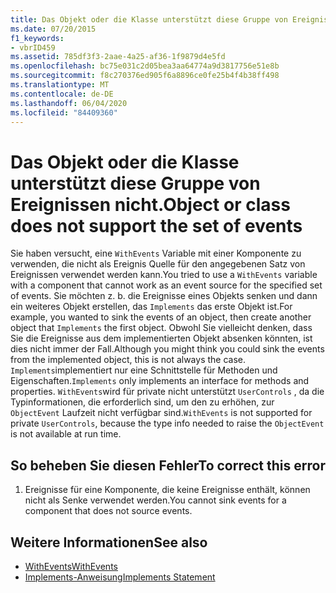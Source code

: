 ```yaml
---
title: Das Objekt oder die Klasse unterstützt diese Gruppe von Ereignissen nicht.
ms.date: 07/20/2015
f1_keywords:
- vbrID459
ms.assetid: 785df3f3-2aae-4a25-af36-1f9879d4e5fd
ms.openlocfilehash: bc75e031c2d05bea3aa64774a9d3817756e51e8b
ms.sourcegitcommit: f8c270376ed905f6a8896ce0fe25b4f4b38ff498
ms.translationtype: MT
ms.contentlocale: de-DE
ms.lasthandoff: 06/04/2020
ms.locfileid: "84409360"
---
```

# <a name="object-or-class-does-not-support-the-set-of-events"></a><span data-ttu-id="56553-102">Das Objekt oder die Klasse unterstützt diese Gruppe von Ereignissen nicht.</span><span class="sxs-lookup"><span data-stu-id="56553-102">Object or class does not support the set of events</span></span>
<span data-ttu-id="56553-103">Sie haben versucht, eine `WithEvents` Variable mit einer Komponente zu verwenden, die nicht als Ereignis Quelle für den angegebenen Satz von Ereignissen verwendet werden kann.</span><span class="sxs-lookup"><span data-stu-id="56553-103">You tried to use a `WithEvents` variable with a component that cannot work as an event source for the specified set of events.</span></span> <span data-ttu-id="56553-104">Sie möchten z. b. die Ereignisse eines Objekts senken und dann ein weiteres Objekt erstellen, das `Implements` das erste Objekt ist.</span><span class="sxs-lookup"><span data-stu-id="56553-104">For example, you wanted to sink the events of an object, then create another object that `Implements` the first object.</span></span> <span data-ttu-id="56553-105">Obwohl Sie vielleicht denken, dass Sie die Ereignisse aus dem implementierten Objekt absenken könnten, ist dies nicht immer der Fall.</span><span class="sxs-lookup"><span data-stu-id="56553-105">Although you might think you could sink the events from the implemented object, this is not always the case.</span></span> <span data-ttu-id="56553-106">`Implements`implementiert nur eine Schnittstelle für Methoden und Eigenschaften.</span><span class="sxs-lookup"><span data-stu-id="56553-106">`Implements` only implements an interface for methods and properties.</span></span> <span data-ttu-id="56553-107">`WithEvents`wird für private nicht unterstützt `UserControls` , da die Typinformationen, die erforderlich sind, um den zu erhöhen, zur `ObjectEvent` Laufzeit nicht verfügbar sind.</span><span class="sxs-lookup"><span data-stu-id="56553-107">`WithEvents` is not supported for private `UserControls`, because the type info needed to raise the `ObjectEvent` is not available at run time.</span></span>  
  
## <a name="to-correct-this-error"></a><span data-ttu-id="56553-108">So beheben Sie diesen Fehler</span><span class="sxs-lookup"><span data-stu-id="56553-108">To correct this error</span></span>  
  
1. <span data-ttu-id="56553-109">Ereignisse für eine Komponente, die keine Ereignisse enthält, können nicht als Senke verwendet werden.</span><span class="sxs-lookup"><span data-stu-id="56553-109">You cannot sink events for a component that does not source events.</span></span>  
  
## <a name="see-also"></a><span data-ttu-id="56553-110">Weitere Informationen</span><span class="sxs-lookup"><span data-stu-id="56553-110">See also</span></span>

- [<span data-ttu-id="56553-111">WithEvents</span><span class="sxs-lookup"><span data-stu-id="56553-111">WithEvents</span></span>](../modifiers/withevents.md)
- [<span data-ttu-id="56553-112">Implements-Anweisung</span><span class="sxs-lookup"><span data-stu-id="56553-112">Implements Statement</span></span>](../statements/implements-statement.md)
